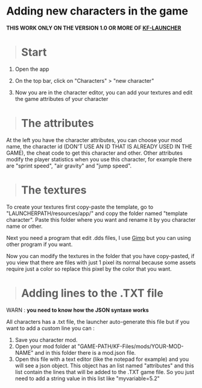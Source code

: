 # Adding new characters in the game

**THIS WORK ONLY ON THE VERSION 1.0 OR MORE OF [KF-LAUNCHER](https://github.com/AntoineUserName/Kestrel-Fusion-Launcher/)**


> # Start

1. Open the app

2. On the top bar, click on "Characters" > "new character"

3. Now you are in the character editor, you can add your textures and edit the game attributes of your character


> # The attributes

At the left you have the character attributes, you can choose your mod name, the character id (DON'T USE AN ID THAT IS ALREADY USED IN THE GAME), the cheat code to get this character and other.
Other attributes modify the player statistics when you use this character, for example there are "sprint speed", "air gravity" and "jump speed".


> # The textures

To create your textures first copy-paste the template, go to "LAUNCHERPATH/resources/app/" and copy the folder named "template character".
Paste this folder where you want and rename it by you character name or other.

Next you need a program that edit .dds files, I use [Gimp](https://www.gimp.org/) but you can using other program if you want.

Now you can modify the textures in the folder that you have copy-pasted, if you view that there are files with just 1 pixel its normal because some assets require just a color so replace this pixel by the color that you want.


> # Adding lines to the .TXT file

WARN : **you need to know how the JSON syntaxe works**

All characters has a .txt file, the launcher auto-generate this file but if you want to add a custom line you can :

1. Save you character mod.
2. Open your mod folder at "GAME-PATH/KF-Files/mods/YOUR-MOD-NAME" and in this folder there is a mod.json file.
3. Open this file with a text editor (like the notepad for example) and you will see a json object. This object has an list named "attributes" and this list contain the lines that will be added to the .TXT game file. So you just need to add a string value in this list like "myvariable=5.2"
